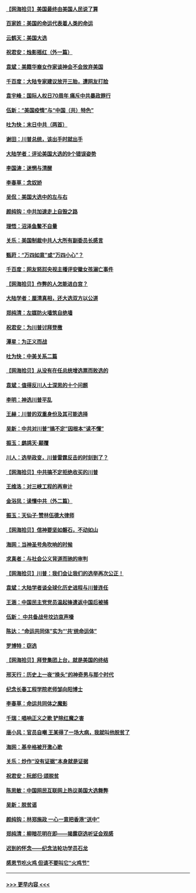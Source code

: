 #### [【网海拾贝】美国最终由美国人民说了算](../pages/nsc993/n12617255.md?t=12140351) 
#### [百家姓：美国的命运代表着人类的命运](../pages/nsc993/n12615838.md?t=12140351) 
#### [云鹤天：美国大选](../pages/nsc993/n12615994.md?t=12140351) 
#### [祝君安：烛影摇红（外一篇）](../pages/nsc993/n12615975.md?t=12140351) 
#### [袁斌：美籍华裔女作家谈神会不会放弃美国](../pages/nsc993/n12615263.md?t=12140351) 
#### [千百度：大陆专家建议放开三胎，遭网友打脸](../pages/nsc993/n12614456.md?t=12140351) 
#### [袁宇峰：国际人权日70周年 痛斥中共暴政罪行](../pages/nsc993/n12611965.md?t=12140351) 
#### [伍新：“美国疫情”与“中国（共）特色”](../pages/nsc993/n12611463.md?t=12140351) 
#### [吐为快：末日中共（两首）](../pages/nsc993/n12611461.md?t=12140351) 
#### [谢田：川普总统，该出手时就出手](../pages/nsc993/n12610905.md?t=12140351) 
#### [大陆学者：评论美国大选的9个错误姿势](../pages/nsc993/n12609586.md?t=12140351) 
#### [李国涛：迷惘与清醒](../pages/nsc993/n12607532.md?t=12140351) 
#### [李春草：念奴娇](../pages/nsc993/n12607083.md?t=12140351) 
#### [吴侃：美国大选中的左与右](../pages/nsc993/n12607054.md?t=12140351) 
#### [颜纯钩：中共加速走上自毁之路](../pages/nsc993/n12606473.md?t=12140351) 
#### [理悟：沼泽鱼鳖不自量](../pages/nsc993/n12606454.md?t=12140351) 
#### [关乐：美国制裁中共人大所有副委员长感言](../pages/nsc993/n12606442.md?t=12140351) 
#### [甄莳：“万四如意”或“万四小心”？](../pages/nsc993/n12606091.md?t=12140351) 
#### [千百度：网友怒怼央视主播评安徽女孩溺亡事件](../pages/nsc993/n12605370.md?t=12140351) 
#### [【网海拾贝】作弊的人怎能进白宫？](../pages/nsc993/n12603546.md?t=12140351) 
#### [大陆学者：厘清真相，还大选双方以公道](../pages/nsc993/n12603475.md?t=12140351) 
#### [郑纯清：左媒防火墙筑自绝墙](../pages/nsc993/n12602226.md?t=12140351) 
#### [祝君安：为川普讨拜登檄](../pages/nsc993/n12602199.md?t=12140351) 
#### [潭星：为正义而战](../pages/nsc993/n12600926.md?t=12140351) 
#### [吐为快：中美关系二篇](../pages/nsc993/n12600908.md?t=12140351) 
#### [【网海拾贝】从没有在任总统增选票而败选的](../pages/nsc993/n12600435.md?t=12140351) 
#### [袁斌：值得反川人士深思的十个问题](../pages/nsc993/n12600332.md?t=12140351) 
#### [李明：神选川普平乱](../pages/nsc993/n12599751.md?t=12140351) 
#### [王赫：川普的双重身份及其可能选择](../pages/nsc993/n12599723.md?t=12140351) 
#### [吴新：中共对川普“搞不定”因根本“读不懂”](../pages/nsc993/n12599502.md?t=12140351) 
#### [振玉：鹧鸪天‧颠覆](../pages/nsc993/n12599494.md?t=12140351) 
#### [川人：选举政变，川普雷霆反击的时刻到了？](../pages/nsc993/n12599291.md?t=12140351) 
#### [【网海拾贝】中共搞不定拒绝收买的川普](../pages/nsc993/n12598955.md?t=12140351) 
#### [王维洛：对三峡工程的再审计](../pages/nsc993/n12598436.md?t=12140351) 
#### [金浴凤：读懂中共（外二篇）](../pages/nsc993/n12597943.md?t=12140351) 
#### [振玉：天仙子‧赞林伍德大律师](../pages/nsc993/n12597929.md?t=12140351) 
#### [【网海拾贝】信神要坚如磐石，不动如山](../pages/nsc993/n12597901.md?t=12140351) 
#### [海网：当神圣号角吹响的时候](../pages/nsc993/n12595891.md?t=12140351) 
#### [求真者：与社会公义背道而驰的审判](../pages/nsc993/n12595868.md?t=12140351) 
#### [【网海拾贝】川普：我们会让我们的选举再次公正！](../pages/nsc993/n12594930.md?t=12140351) 
#### [袁斌：大陆学者谈全球化历史进程与川普连任](../pages/nsc993/n12594690.md?t=12140351) 
#### [王涵：中国民主党党员温起锋遣返中国后被捕](../pages/nsc993/n12594540.md?t=12140351) 
#### [伍新： 中共备战号坟边哀声嚎](../pages/nsc993/n12593086.md?t=12140351) 
#### [陈达：“命运共同体”实为“‘共’统命运体”](../pages/nsc993/n12590865.md?t=12140351) 
#### [罗博特：窃选](../pages/nsc993/n12590619.md?t=12140351) 
#### [【网海拾贝】拜登集团上台，就是美国的终结](../pages/nsc993/n12589725.md?t=12140351) 
#### [邢天行：历史上一夜“换头”的神奇男与那个时代](../pages/nsc993/n12589424.md?t=12140351) 
#### [纪念长春工程学院老师邹向阳博士](../pages/nsc993/n12585390.md?t=12140351) 
#### [李春草：命运共同体之魔影](../pages/nsc993/n12585026.md?t=12140351) 
#### [千瑞：唱响正义之歌 铲除红魔之害](../pages/nsc993/n12585002.md?t=12140351) 
#### [唐小风：官员自嘲 王某得了一场大病，我就叫他脱贫了](../pages/nsc993/n12584981.md?t=12140351) 
#### [海网：基辛格被开激心歌](../pages/nsc993/n12584946.md?t=12140351) 
#### [关乐：炒作“没有证据”本身就是证据](../pages/nsc993/n12583146.md?t=12140351) 
#### [祝君安：阮郎归‧颂脱贫](../pages/nsc993/n12583119.md?t=12140351) 
#### [陈思敏：中国网民互联网上热议美国大选舞弊](../pages/nsc993/n12582845.md?t=12140351) 
#### [吴新：脱贫谣](../pages/nsc993/n12580839.md?t=12140351) 
#### [颜纯钩：林郑施政 一心一意把香港“送中”](../pages/nsc993/n12580805.md?t=12140351) 
#### [郑纯清：柳暗花明在即——揭露窃选听证会观感](../pages/nsc993/n12580795.md?t=12140351) 
#### [迟到的怀念——纪念法轮功学员石龙](../pages/nsc993/n12580245.md?t=12140351) 
#### [感恩节吃火鸡  但请不要叫它“火鸡节”](../pages/nsc993/n12580252.md?t=12140351) 

----
#### [ >>> 更早内容 <<< ](../indexes/nsc993-earlier.md)
